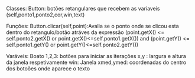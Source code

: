 Classes:
  Button: botões retangulares que recebem as variaveis (self,ponto1,ponto2,cor,win,text)
  
Funções:
  Button.clicar(self,point):Avalia se o ponto onde se clicou esta dentro do retangulo/botão atráves da expressão (point.getX() <= self.ponto2.getX() or point.getX()<=self.ponto1.getX()) and
  (point.getY() <= self.ponto1.getY() or point.getY()<=self.ponto2.getY())

Varáveis:
  Boato 1,2,3: botões para iniciar as iterações
  x,y : largura e altura da janela respetivamente
  win: Janela
  xmed,ymed: coordenadas do centro dos botoões onde aparece o texto
  
